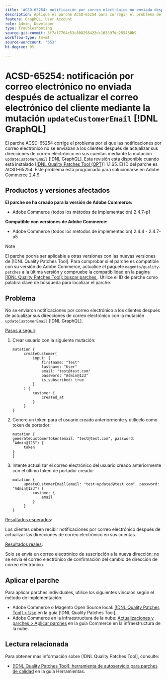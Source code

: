 ```yaml
---
title: 'ACSD-65254: notificación por correo electrónico no enviada después de actualizar el correo electrónico del cliente mediante updateCustomerEmail [!DNL GraphQL] mutation'
description: Aplique el parche ACSD-65254 para corregir el problema de Adobe Commerce por el que las notificaciones por correo electrónico no se enviaban a los clientes después de actualizar correctamente sus direcciones de correo electrónico en sus cuentas mediante la mutación updateCustomerEmail [!DNL GraphQL] mutation.
feature: GraphQL, User Account
role: Admin, Developer
type: Troubleshooting
source-git-commit: 5f7af7704c53c808298422dc165397dd255480b9
workflow-type: tm+mt
source-wordcount: '353'
ht-degree: 0%

---
```



# ACSD-65254: notificación por correo electrónico no enviada después de actualizar el correo electrónico del cliente mediante la mutación `updateCustomerEmail` [!DNL GraphQL]

El parche ACSD-65254 corrige el problema por el que las notificaciones por correo electrónico no se enviaban a los clientes después de actualizar sus direcciones de correo electrónico en sus cuentas mediante la mutación `updateCustomerEmail` [!DNL GraphQL]. Esta revisión está disponible cuando está instalado [[!DNL Quality Patches Tool (QPT)]](/help/tools/quality-patches-tool/quality-patches-tool-to-self-serve-quality-patches.md) 1.1.65. El ID del parche es ACSD-65254. Este problema está programado para solucionarse en Adobe Commerce 2.4.9.

## Productos y versiones afectados

**El parche se ha creado para la versión de Adobe Commerce:**

* Adobe Commerce (todos los métodos de implementación) 2.4.7-p1

**Compatible con versiones de Adobe Commerce:**

* Adobe Commerce (todos los métodos de implementación) 2.4.4 - 2.4.7-p5

>[!NOTE]
>
>El parche podría ser aplicable a otras versiones con las nuevas versiones de [!DNL Quality Patches Tool]. Para comprobar si el parche es compatible con su versión de Adobe Commerce, actualice el paquete `magento/quality-patches` a la última versión y compruebe la compatibilidad en la página [[!DNL Quality Patches Tool]: buscar parches ](https://experienceleague.adobe.com/tools/commerce-quality-patches/index.html). Utilice el ID de parche como palabra clave de búsqueda para localizar el parche.

## Problema

No se enviaron notificaciones por correo electrónico a los clientes después de actualizar sus direcciones de correo electrónico con la mutación `updateCustomerEmail` [!DNL GraphQL].

<u>Pasos a seguir</u>:

1. Crear usuario con la siguiente mutación:

   ```
   mutation {
   	    createCustomer(
   		    input: {
   			    firstname: "Test"
   			    lastname: "User"
   			    email: "test@test.com"
   			    password: "Admin@123"
   			    is_subscribed: true
   		    }
   	    ) {
   		    customer {
   			    created_at
   		    }
   	    }
   }
   ```

1. Genere un token para el usuario creado anteriormente y utilícelo como token de portador:

   ```
   mutation {
   generateCustomerToken(email: "test@test.com", password: "Admin@123") {
   	    token
   }
   }
   ```

1. Intente actualizar el correo electrónico del usuario creado anteriormente con el último token de portador creado:

   ```
   mutation {
   	    updateCustomerEmail(email: "test+updated@test.com", password: "Admin@123") {
   		    customer {
   			    email
   		    }
   	    }
   }
   ```

<u>Resultados esperados</u>:

Los clientes deben recibir notificaciones por correo electrónico después de actualizar las direcciones de correo electrónico en sus cuentas.

<u>Resultados reales</u>:

Solo se envía un correo electrónico de suscripción a la nueva dirección; no se envía el correo electrónico de confirmación del cambio de dirección de correo electrónico.

## Aplicar el parche

Para aplicar parches individuales, utilice los siguientes vínculos según el método de implementación:

* Adobe Commerce o Magento Open Source local: [[!DNL Quality Patches Tool] > Uso](/help/tools/quality-patches-tool/usage.md) en la guía [!DNL Quality Patches Tool].
* Adobe Commerce en la infraestructura de la nube: [Actualizaciones y parches > Aplicar parches](https://experienceleague.adobe.com/docs/commerce-cloud-service/user-guide/develop/upgrade/apply-patches.html) en la guía Commerce en la infraestructura de la nube.

## Lectura relacionada

Para obtener más información sobre [!DNL Quality Patches Tool], consulte:

* [[!DNL Quality Patches Tool]: herramienta de autoservicio para parches de calidad](/help/tools/quality-patches-tool/quality-patches-tool-to-self-serve-quality-patches.md) en la guía Herramientas.

